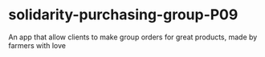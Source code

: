 # solidarity-purchasing-group-P09
An app that allow clients to make group orders for great products, made by farmers with love

